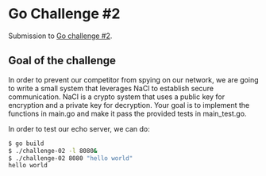 # Go Challenge #2
Submission to [Go challenge #2](http://golang-challenge.com/go-challenge2/).

## Goal of the challenge

   In order to prevent our competitor from spying on our network, we are going to write a small system that leverages NaCl to establish secure communication. NaCl is a crypto system that uses a public key for encryption and a private key for decryption.
   Your goal is to implement the functions in main.go and make it pass the provided tests in main_test.go.


In order to test our echo server, we can do:

~~~bash
$ go build
$ ./challenge-02 -l 8080&
$ ./challenge-02 8080 "hello world"
hello world
~~~
